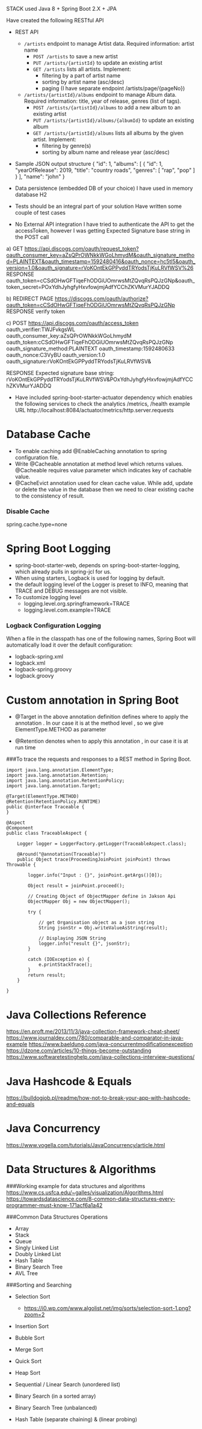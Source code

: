 STACK used
Java 8 + Spring Boot 2.X  + JPA

Have created the following RESTful API
* REST API
  * `/artists` endpoint to manage Artist data. Required information: artist name
      * `POST /artists` to save a new artist
      * `PUT /artists/{artistId}` to update an existing artist
      * `GET /artists` lists all artists. Implement:
        * filtering by a part of artist name
        * sorting by artist name (asc/desc)
        * paging (I have separate endpoint /artists/page/{pageNo})
  * `/artists/{artistId}/albums` endpoint to manage Album data. Required information: title, year of release, genres (list of tags).
      * `POST /artists/{artistId}/albums` to add a new album to an existing artist
      * `PUT /artists/{artistId}/albums/{albumId}` to update an existing album
      * `GET /artists/{artistId}/albums` lists all albums by the given artist. Implement:
        * filtering by genre(s)
        * sorting by album name and release year (asc/desc)
        
* Sample JSON output structure
{
    "id": 1,
    "albums": [
        {
            "id": 1,
            "yearOfRelease": 2019,
            "title": "country roads",
            "genres": [
                "rap",
                "pop"
            ]
        }
    ],
    "name": "john"
}

* Data persistence (embedded DB of your choice) 
I have used in memory database H2

* Tests should be an integral part of your solution
Have written some couple of test cases

* No External API integration
I have tried to authenticate the API to get the accessToken, however I was getting Expected Signature base string in the POST call

a) GET https://api.discogs.com/oauth/request_token?oauth_consumer_key=aZsQPrOWNkkWGoLhmydM&oauth_signature_method=PLAINTEXT&oauth_timestamp=1592480416&oauth_nonce=hc5tl5&oauth_version=1.0&oauth_signature=rVoKOntEkGPPyddTRYodsTjKuLRVfWSV%26
RESPONSE oauth_token=cCSdOHwGFTiqeFhODGiUOmrwsMtZQvqRsPQJzGNp&oauth_token_secret=POxYdhJyhgfyHxvfowjmjAdfYCChZKVMurYJADDQ

b)  REDIRECT PAGE https://discogs.com/oauth/authorize?oauth_token=cCSdOHwGFTiqeFhODGiUOmrwsMtZQvqRsPQJzGNp
RESPONSE verify token

c) POST https://api.discogs.com/oauth/access_token
oauth_verifier:TWJFvkgsWL
oauth_consumer_key:aZsQPrOWNkkWGoLhmydM
oauth_token:cCSdOHwGFTiqeFhODGiUOmrwsMtZQvqRsPQJzGNp
oauth_signature_method:PLAINTEXT
oauth_timestamp:1592480633
oauth_nonce:C3VyBU
oauth_version:1.0
oauth_signature:rVoKOntEkGPPyddTRYodsTjKuLRVfWSV&

RESPONSE Expected signature base string: rVoKOntEkGPPyddTRYodsTjKuLRVfWSV&POxYdhJyhgfyHxvfowjmjAdfYCChZKVMurYJADDQ

* Have included spring-boot-starter-actuator dependency which enables the following services to check the analytics
 /metrics, /health
 example URL http://localhost:8084/actuator/metrics/http.server.requests

# Database Cache
* To enable caching add @EnableCaching annotation to spring configuration file.
* Write @Cacheable annotation at method level which returns values. @Cacheable requires value parameter which indicates key of cachable value.
* @CacheEvict annotation used for clean cache value. While add, update or delete the value in the database then we need to clear existing cache to the consistency of result.
### Disable Cache
spring.cache.type=none

# Spring Boot Logging
* spring-boot-starter-web, depends on spring-boot-starter-logging, which already pulls in spring-jcl for us.
* When using starters, Logback is used for logging by default.
* the default logging level of the Logger is preset to INFO, meaning that TRACE and DEBUG messages are not visible.
* To customize logging level
  * logging.level.org.springframework=TRACE
  * logging.level.com.example=TRACE
### Logback Configuration Logging
When a file in the classpath has one of the following names, Spring Boot will automatically load it over the default configuration:
* logback-spring.xml
* logback.xml
* logback-spring.groovy
* logback.groovy

# Custom annotation in Spring Boot
* @Target in the above annotation definition defines where to apply the annotation . In our case it is at the method level , so we give ElementType.METHOD as parameter

* @Retention denotes when to apply this annotation , in our case it is at run time

###To trace the requests and responses to a REST method in Spring Boot.
```
import java.lang.annotation.ElementType;
import java.lang.annotation.Retention;
import java.lang.annotation.RetentionPolicy;
import java.lang.annotation.Target;
 
@Target(ElementType.METHOD)
@Retention(RetentionPolicy.RUNTIME)
public @interface Traceable {
}
```

```
@Aspect
@Component
public class TraceableAspect {

    Logger logger = LoggerFactory.getLogger(TraceableAspect.class);
 
    @Around("@annotation(Traceable)")
    public Object trace(ProceedingJoinPoint joinPoint) throws Throwable {
 
        logger.info("Input : {}", joinPoint.getArgs()[0]);
 
        Object result = joinPoint.proceed();

        // Creating Object of ObjectMapper define in Jakson Api
        ObjectMapper Obj = new ObjectMapper();

        try {

            // get Organisation object as a json string
            String jsonStr = Obj.writeValueAsString(result);

            // Displaying JSON String
            logger.info("result {}", jsonStr);
        }

        catch (IOException e) {
            e.printStackTrace();
        }
        return result;
    }
 
}
```
# Java Collections Reference
https://en.proft.me/2013/11/3/java-collection-framework-cheat-sheet/
https://www.journaldev.com/780/comparable-and-comparator-in-java-example
https://www.baeldung.com/java-concurrentmodificationexception
https://dzone.com/articles/10-things-become-outstanding
https://www.softwaretestinghelp.com/java-collections-interview-questions/

# Java Hashcode & Equals
https://bulldogjob.pl/readme/how-not-to-break-your-app-with-hashcode-and-equals

# Java Concurrency
https://www.vogella.com/tutorials/JavaConcurrency/article.html

# Data Structures & Algorithms

###Working example for data structures and algorithms
https://www.cs.usfca.edu/~galles/visualization/Algorithms.html
https://towardsdatascience.com/8-common-data-structures-every-programmer-must-know-171acf6a1a42

###Common Data Structures Operations
* Array
* Stack
* Queue
* Singly Linked List
* Doubly Linked List
* Hash Table
* Binary Search Tree
* AVL Tree
  
###Sorting and Searching

* Selection Sort
  * https://i0.wp.com/www.algolist.net/img/sorts/selection-sort-1.png?zoom=2

* Insertion Sort
  
* Bubble Sort

* Merge Sort

* Quick Sort

* Heap Sort

* Sequential / Linear Search (unordered list)

* Binary Search (in a sorted array)

* Binary Search Tree (unbalanced)

* Hash Table (separate chaining) & (linear probing)